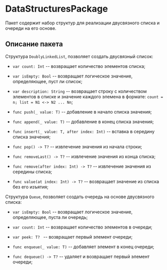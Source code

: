 # DataStructuresPackage

Пакет содержит набор структур для реализации двусвязного списка и очереди на его основе.

## Описание пакета

Структура `DoublyLinkedList`, позволяет создать двусвязный список:

- `var count: Int` -- возвращает количество элементов списка;
- `var isEmpty: Bool` -- возвращает логическое значение, определяющее, пуст ли список;
- `var description: String` -- возвращает строку с количеством элементов в списке и значение каждого элемена в формате: `count = n; list = N1 <-> N2 ... Nn`;

- `func push(_ value: T)` -- добавлeние в начало списка значения;
- `func append(_ value: T)` -- добавление в конец списка значения;
- `func insert(_ value: T, after index: Int)` -- вставка в середину списка значения;
- `func pop() -> T?` -- извлечение значения из начала строки;
- `func removeLast() -> T?` -- извлечение значения из конца списка;
- `func remove(after index: Int) -> T?` -- извлечение значения из середины списка;
- `func value(at index: Int) -> T?` -- возвращает значение из списка без его изъятия;


Структура `Queue`, позволяет создать очередь на основе двусвязного списка:

- `var isEmpty: Bool` -- возвращает логическое значение, определяющее, пуста ли очередь;
- `var count: Int` -- возвращает количество элементов в очереди;
- `var peek: T? ` -- возвращает первый элемент очереди;

- `func enqueue(_ value: T)` -- добавляет элемент в конец очереди;
- `func dequeue() -> T?` -- удаляет и возвращает первый элемент очереди;
